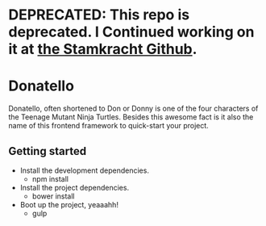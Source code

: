 # DEPRECATED: This repo is deprecated. I Continued working on it at [the Stamkracht Github](https://github.com/stamkracht/donatello).

# Donatello
Donatello, often shortened to Don or Donny is one of the four characters of the Teenage Mutant Ninja Turtles. Besides this awesome fact is it also the name of this frontend framework to quick-start your project.

## Getting started
- Install the development dependencies.
  + npm install
- Install the project dependencies.
  + bower install
- Boot up the project, yeaaahh!
  + gulp